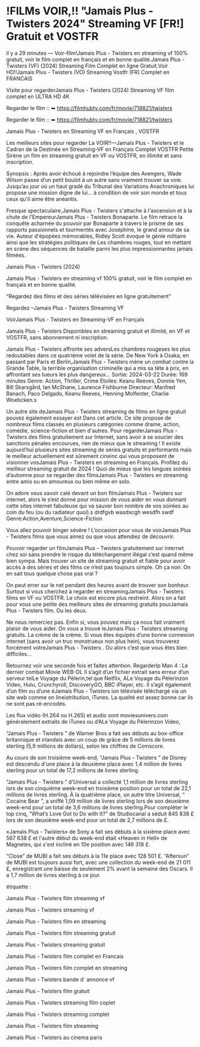 # !FILMs VOIR,!! "Jamais Plus - Twisters 2024" Streaming VF [FR!] Gratuit et VOSTFR
il y a 29 minutes — Voir-film!Jamais Plus - Twisters en streaming vf 100% gratuit, voir le film complet en français et en bonne qualité.Jamais Plus - Twisters (VF) (2024) Streaming Film Complet en ligne Gratuit.Voir HD!!Jamais Plus - Twisters (VO) Streaming Vostfr (FR) Complet en FRANCAIS

Visite pour regarderJamais Plus - Twisters (2024) Streaming VF film complet en ULTRA HD 4K

Regarder le film :: ➥ https://filmhubtv.com/fr/movie/718821/twisters

Regarder le film :: ➥ https://filmhubtv.com/fr/movie/718821/twisters

Jamais Plus - Twisters en Streaming VF en Français , VOSTFR

Les meilleurs sites pour regarder La VOIR!!—Jamais Plus - Twisters et le Cadran de la Destinée en Streaming-VF en Français Complet VOSTFR Petite Sirène un film en streaming gratuit en VF ou VOSTFR, en illimité et sans inscription.

Synopsis : Après avoir échoué à rejoindre l’équipe des Avengers, Wade Wilson passe d’un petit boulot à un autre sans vraiment trouver sa voie. Jusqu’au jour où un haut gradé du Tribunal des Variations Anachroniques lui propose une mission digne de lui… à condition de voir son monde et tous ceux qu’il aime être anéantis.

Fresque spectaculaire,Jamais Plus - Twisters s'attache à l'ascension et à la chute de l'EmpereurJamais Plus - Twisters Bonaparte. Le film retrace la conquête acharnée du pouvoir par Bonaparte à travers le prisme de ses rapports passionnels et tourmentés avec Joséphine, le grand amour de sa vie. Auteur d'épopées mémorables, Ridley Scott évoque le génie militaire ainsi que les stratégies politiques de Les chambres rouges, tout en mettant en scène des séquences de bataille parmi les plus impressionnantes jamais filmées.

Jamais Plus - Twisters (2024)

Jamais Plus - Twisters en streaming vf 100% gratuit, voir le film complet en français et en bonne qualité.

“Regardez des films et des séries télévisées en ligne gratuitement”

Regardez –Jamais Plus - Twisters Streaming VF

VoirJamais Plus - Twisters en Streaming-VF en Français

Jamais Plus - Twisters Disponibles en streaming gratuit et illimité, en VF et VOSTFR, sans abonnement ni inscription.

Jamais Plus - Twisters affronte ses adversLes chambres rougeses les plus redoutables dans ce quatrième volet de la série. De New York à Osaka, en passant par Paris et Berlin,Jamais Plus - Twisters mène un combat contre la Grande Table, la terrible organisation criminelle qui a mis sa tête à prix, en affrontant ses tueurs les plus dangereux... Sortie: 2024-03-22 Durée: 169 minutes Genre: Action, Thriller, Crime Etoiles: Keanu Reeves, Donnie Yen, Bill Skarsgård, Ian McShane, Laurence Fishburne Directeur: Manfred Banach, Paco Delgado, Keanu Reeves, Henning Molfenter, Charlie Woebcken.s

Un autre site deJamais Plus - Twisters streaming de films en ligne gratuit pouvez également essayer est Dans cet article. Ce site propose de nombreux films classés en plusieurs catégories comme drame, action, comédie, science-fiction et bien d'autres. Pour regarderJamais Plus - Twisters des films gratuitement sur Internet, sans avoir à se soucier des sanctions pénales encourues, rien de mieux que le streaming ! Il existe aujourd’hui plusieurs sites streaming de séries gratuits et performants mais le meilleur actuellement est sûrement cineinc qui vous proposent de visionner vosJamais Plus - Twisters en streaming en Français. Profitez du meilleur streaming gratuit de 2024 ! Quoi de mieux que les longues soirées d’automne pour se regarder des filmsJamais Plus - Twisters en streaming entre amis ou en amoureux ou bien même en solo.

On adore vous savoir calé devant un bon filmJamais Plus - Twisters sur internet, alors le s’est donné pour mission de vous aider en vous donnant cette sites internet fabuleuse qui va sauver bon nombre de vos soirées au coin du feu (ou du radiateur quoi).s drdfgvb wasdxcgh wesdfh swdf Genre:Action,Aventure,Science-Fiction

Vous allez pouvoir binger sévère ! L’occasion pour vous de voirJamais Plus - Twisters films que vous aimez ou que vous attendiez de découvrir.

Pouvoir regarder un filmJamais Plus - Twisters gratuitement sur internet chez soi sans prendre le risque du téléchargement illégal c’est quand même bien sympa. Mais trouver un site de streaming gratuit et fiable pour avoir accès à des séries et des films ce n’est pas toujours simple. Oh ça non. On en sait tous quelque chose pas vrai ?

On peut errer sur le net pendant des heures avant de trouver son bonheur. Surtout si vous cherchez à regarder en streamingJamais Plus - Twisters films en VF ou VOSTFR. Le choix est encore plus restreint. Alors on a fait pour vous une petite des meilleurs sites de streaming gratuits pourJamais Plus - Twisters film. Ou les deux.

Ne nous remerciez pas. Enfin si, vous pouvez mais ça nous fait vraiment plaisir de vous aider. On vous a trouvé leJamais Plus - Twisters streaming gratuits. La crème de la crème. Si vous êtes équipés d’une bonne connexion internet (sans avoir un truc monstrueux non plus hein), vous trouverez forcément votreJamais Plus - Twisters . Ou alors c’est que vous êtes bien difficiles…

Retournez voir une seconde fois et faites attention. RegarderIp Man 4 : Le dernier combat Movie WEB-DL Il s’agit d’un fichier extrait sans erreur d’un serveur telLe Voyage du Pèlerin,tel que Netflix, ALe Voyage du Pèlerinzon Video, Hulu, Crunchyroll, DiscoveryGO, BBC iPlayer, etc. Il s’agit également d’un film ou d’une éJamais Plus - Twisters ion télévisée téléchargé via un site web comme on lineistribution, iTunes. La qualité est assez bonne car ils ne sont pas ré-encodés.

Les flux vidéo (H.264 ou H.265) et audio sont moviesunivers.com généralement extraits de iTunes ou d’ALe Voyage du Pèlerinzon Video,

“Jamais Plus - Twisters ” de Warner Bros a fait ses débuts au box-office britannique et irlandais avec un coup de grâce de 5 millions de livres sterling (5,9 millions de dollars), selon les chiffres de Comscore.

Au cours de son troisième week-end, “Jamais Plus - Twisters ” de Disney est descendu d'une place à la deuxième place avec 1,4 million de livres sterling pour un total de 17,2 millions de livres sterling.

“Jamais Plus - Twisters ” d'Universal a collecté 1,1 million de livres sterling lors de son cinquième week-end en troisième position pour un total de 22,1 millions de livres sterling. À la quatrième place, un autre titre Universal, “ Cocaine Bear ”, a sniffé 1,09 million de livres sterling lors de son deuxième week-end pour un total de 3,6 millions de livres sterling.Pour compléter le top cinq, “What’s Love Got to Do with It?” de Studiocanal a séduit 845 838 £ lors de son deuxième week-end pour un total de 2,7 millions de £.

«Jamais Plus - Twisters» de Sony a fait ses débuts à la sixième place avec 567 638 £ et l'autre début du week-end était «Heaven in Hell» de Magnetes, qui s'est incliné en 10e position avec 146 318 £.

“Close” de MUBI a fait ses débuts à la 11e place avec 128 501 £. “Aftersun” de MUBI est toujours aussi fort, avec une collection du week-end de 21 011 £, enregistrant une baisse de seulement 2% avant la semaine des Oscars. Il a 1,7 million de livres sterling à ce jour.

étiquette :

Jamais Plus - Twisters film streaming vf

Jamais Plus - Twisters streaming vf

Jamais Plus - Twisters film en streaming

Jamais Plus - Twisters film streaming gratuit

Jamais Plus - Twisters streaming gratuit

Jamais Plus - Twisters film complet en Francais

Jamais Plus - Twisters film complet en streaming

Jamais Plus - Twisters bande d` annonce vf

Jamais Plus - Twisters film gratuit

Jamais Plus - Twisters streaming film coplet

Jamais Plus - Twisters streaming complet

Jamais Plus - Twisters film streaming

Jamais Plus - Twisters au cinema paris
